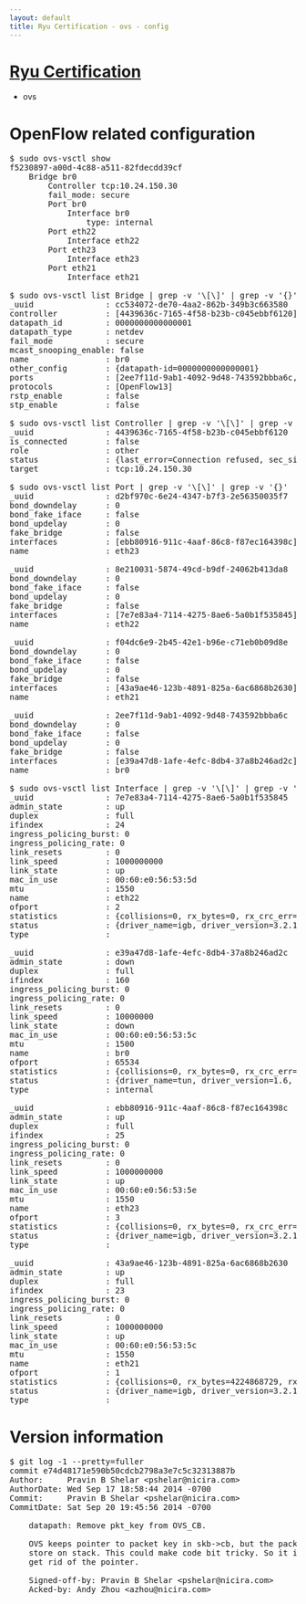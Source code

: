 ```yaml
---
layout: default
title: Ryu Certification - ovs - config
---
```

# [Ryu Certification](http://osrg.github.io/ryu/certification.html)
* ovs 

# OpenFlow related configuration
<pre>
$ sudo ovs-vsctl show
f5230897-a00d-4c88-a511-82fdecdd39cf
    Bridge br0
        Controller tcp:10.24.150.30
        fail_mode: secure
        Port br0
            Interface br0
                type: internal
        Port eth22
            Interface eth22
        Port eth23
            Interface eth23
        Port eth21
            Interface eth21

$ sudo ovs-vsctl list Bridge | grep -v '\[\]' | grep -v '{}'
_uuid               : cc534072-de70-4aa2-862b-349b3c663580
controller          : [4439636c-7165-4f58-b23b-c045ebbf6120]
datapath_id         : 0000000000000001
datapath_type       : netdev
fail_mode           : secure
mcast_snooping_enable: false
name                : br0
other_config        : {datapath-id=0000000000000001}
ports               : [2ee7f11d-9ab1-4092-9d48-743592bbba6c, 8e210031-5874-49cd-b9df-24062b413da8, d2bf970c-6e24-4347-b7f3-2e56350035f7, f04dc6e9-2b45-42e1-b96e-c71eb0b09d8e]
protocols           : [OpenFlow13]
rstp_enable         : false
stp_enable          : false

$ sudo ovs-vsctl list Controller | grep -v '\[\]' | grep -v '{}'
_uuid               : 4439636c-7165-4f58-b23b-c045ebbf6120
is_connected        : false
role                : other
status              : {last_error=Connection refused, sec_since_connect=706, sec_since_disconnect=7, state=BACKOFF}
target              : tcp:10.24.150.30

$ sudo ovs-vsctl list Port | grep -v '\[\]' | grep -v '{}'
_uuid               : d2bf970c-6e24-4347-b7f3-2e56350035f7
bond_downdelay      : 0
bond_fake_iface     : false
bond_updelay        : 0
fake_bridge         : false
interfaces          : [ebb80916-911c-4aaf-86c8-f87ec164398c]
name                : eth23

_uuid               : 8e210031-5874-49cd-b9df-24062b413da8
bond_downdelay      : 0
bond_fake_iface     : false
bond_updelay        : 0
fake_bridge         : false
interfaces          : [7e7e83a4-7114-4275-8ae6-5a0b1f535845]
name                : eth22

_uuid               : f04dc6e9-2b45-42e1-b96e-c71eb0b09d8e
bond_downdelay      : 0
bond_fake_iface     : false
bond_updelay        : 0
fake_bridge         : false
interfaces          : [43a9ae46-123b-4891-825a-6ac6868b2630]
name                : eth21

_uuid               : 2ee7f11d-9ab1-4092-9d48-743592bbba6c
bond_downdelay      : 0
bond_fake_iface     : false
bond_updelay        : 0
fake_bridge         : false
interfaces          : [e39a47d8-1afe-4efc-8db4-37a8b246ad2c]
name                : br0

$ sudo ovs-vsctl list Interface | grep -v '\[\]' | grep -v '{}'
_uuid               : 7e7e83a4-7114-4275-8ae6-5a0b1f535845
admin_state         : up
duplex              : full
ifindex             : 24
ingress_policing_burst: 0
ingress_policing_rate: 0
link_resets         : 0
link_speed          : 1000000000
link_state          : up
mac_in_use          : 00:60:e0:56:53:5d
mtu                 : 1550
name                : eth22
ofport              : 2
statistics          : {collisions=0, rx_bytes=0, rx_crc_err=0, rx_dropped=0, rx_errors=0, rx_frame_err=0, rx_over_err=0, rx_packets=0, tx_bytes=2129438470, tx_dropped=0, tx_errors=0, tx_packets=47254850}
status              : {driver_name=igb, driver_version=3.2.10-k, firmware_version=2.10-9}
type                : 

_uuid               : e39a47d8-1afe-4efc-8db4-37a8b246ad2c
admin_state         : down
duplex              : full
ifindex             : 160
ingress_policing_burst: 0
ingress_policing_rate: 0
link_resets         : 0
link_speed          : 10000000
link_state          : down
mac_in_use          : 00:60:e0:56:53:5c
mtu                 : 1500
name                : br0
ofport              : 65534
statistics          : {collisions=0, rx_bytes=0, rx_crc_err=0, rx_dropped=0, rx_errors=0, rx_frame_err=0, rx_over_err=0, rx_packets=0, tx_bytes=0, tx_dropped=0, tx_errors=0, tx_packets=0}
status              : {driver_name=tun, driver_version=1.6, firmware_version=N/A}
type                : internal

_uuid               : ebb80916-911c-4aaf-86c8-f87ec164398c
admin_state         : up
duplex              : full
ifindex             : 25
ingress_policing_burst: 0
ingress_policing_rate: 0
link_resets         : 0
link_speed          : 1000000000
link_state          : up
mac_in_use          : 00:60:e0:56:53:5e
mtu                 : 1550
name                : eth23
ofport              : 3
statistics          : {collisions=0, rx_bytes=0, rx_crc_err=0, rx_dropped=0, rx_errors=0, rx_frame_err=0, rx_over_err=0, rx_packets=0, tx_bytes=2287977704, tx_dropped=0, tx_errors=0, tx_packets=4388630}
status              : {driver_name=igb, driver_version=3.2.10-k, firmware_version=2.10-9}
type                : 

_uuid               : 43a9ae46-123b-4891-825a-6ac6868b2630
admin_state         : up
duplex              : full
ifindex             : 23
ingress_policing_burst: 0
ingress_policing_rate: 0
link_resets         : 0
link_speed          : 1000000000
link_state          : up
mac_in_use          : 00:60:e0:56:53:5c
mtu                 : 1550
name                : eth21
ofport              : 1
statistics          : {collisions=0, rx_bytes=4224868729, rx_crc_err=0, rx_dropped=0, rx_errors=0, rx_frame_err=0, rx_over_err=0, rx_packets=74448666, tx_bytes=0, tx_dropped=0, tx_errors=0, tx_packets=0}
status              : {driver_name=igb, driver_version=3.2.10-k, firmware_version=2.10-9}
type                : 
</pre>

# Version information
<pre>
$ git log -1 --pretty=fuller
commit e74d48171e590b50cdcb2798a3e7c5c32313887b
Author:     Pravin B Shelar &lt;pshelar@nicira.com&gt;
AuthorDate: Wed Sep 17 18:58:44 2014 -0700
Commit:     Pravin B Shelar &lt;pshelar@nicira.com&gt;
CommitDate: Sat Sep 20 19:45:56 2014 -0700

    datapath: Remove pkt_key from OVS_CB.
    
    OVS keeps pointer to packet key in skb-&gt;cb, but the packet key is
    store on stack. This could make code bit tricky. So it is better to
    get rid of the pointer.
    
    Signed-off-by: Pravin B Shelar &lt;pshelar@nicira.com&gt;
    Acked-by: Andy Zhou &lt;azhou@nicira.com&gt;
</pre>
